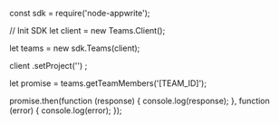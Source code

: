 const sdk = require('node-appwrite');

// Init SDK
let client = new Teams.Client();

let teams = new sdk.Teams(client);

client
    .setProject('')
;

let promise = teams.getTeamMembers('[TEAM_ID]');

promise.then(function (response) {
    console.log(response);
}, function (error) {
    console.log(error);
});